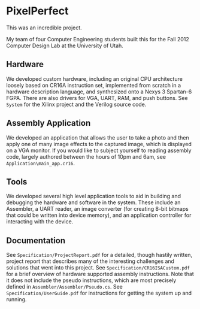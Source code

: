 PixelPerfect
============

This was an incredible project.

My team of four Computer Engineering students built this for the Fall 2012 Computer Design Lab at the University of Utah.

## Hardware
We developed custom hardware, including an original CPU architecture loosely based on CR16A instruction set, implemented from scratch in a hardware description language, and synthesized onto a Nexys 3 Spartan-6 FGPA. There are also drivers for VGA, UART, RAM, and push buttons. See `System` for the Xilinx project and the Verilog source code. 

## Assembly Application
We developed an application that allows the user to take a photo and then apply one of many image effects to the captured image, which is displayed on a VGA monitor. If you would like to subject yourself to reading assembly code, largely authored between the hours of 10pm and 6am, see `Application\main_app.cr16`.

## Tools
We developed several high level application tools to aid in building and debugging the hardware and software in the system. These include an Assembler, a UART reader, an image converter (for creating 8-bit bitmaps that could be written into device memory), and an application controller for interacting with the device.

## Documentation
See `Specification/ProjectReport.pdf` for a detailed, though hastily written, project report that describes many of the interesting challenges and solutions that went into this project.
See `Specification/CR16ISACustom.pdf` for a brief overview of hardware supported assembly instructions. Note that it does not include the pseudo instructions, which are most precisely defined in `Assembler/Assembler/Pseudo.cs`.
See `Specification/UserGuide.pdf` for instructions for getting the system up and running.


